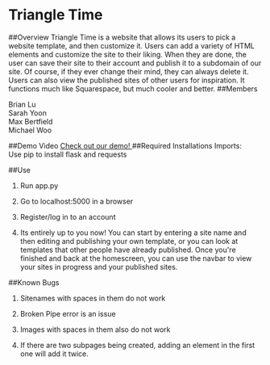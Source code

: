 # Triangle Time

##Overview
Triangle Time is a website that allows its users to pick a website template, and then customize it. Users can add a variety of HTML elements and customize the site to their liking. When they are done, the user can save their site to their account and publish it to a subdomain of our site. Of course, if they ever change their mind, they can always delete it. Users can also view the published sites of other users for inspiration. It functions much like Squarespace, but much cooler and better.
##Members

Brian Lu
<br>
Sarah Yoon
<br>
Max Bertfield
<br>
Michael Woo

##Demo Video
<a href="https://youtu.be/DlCIh-LxKow"> Check out our demo! </a>
##Required Installations
Imports:
<br>
Use pip to install flask and requests

##Use
1) Run app.py

2) Go to localhost:5000 in a browser

3) Register/log in to an account

4) Its entirely up to you now! You can start by entering a site name and then editing and publishing your own template, or you can look at templates that other people have already published. Once you're finished and back at the homescreen, you can use the navbar to view your sites in progress and your published sites.


##Known Bugs
1) Sitenames with spaces in them do not work

2) Broken Pipe error is an issue

3) Images with spaces in them also do not work

4) If there are two subpages being created, adding an element in the first one will add it twice. 
